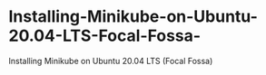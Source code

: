 # Installing-Minikube-on-Ubuntu-20.04-LTS-Focal-Fossa-
Installing Minikube on Ubuntu 20.04 LTS (Focal Fossa)
